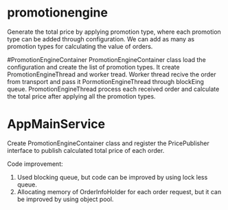 # promotionengine
Generate the total price by applying promotion type, where each promotion type can be added through configuration.
We can add as many as promotion types for calculating the value of orders.

#PromotionEngineContainer
PromotionEngineContainer class load the configuration and create the list of promotion types.
It create PromotionEngineThread and worker tread.
Worker thread recive the order from transport and pass it PormotionEngineThread through blockEing queue.
PromotionEngineThread process each received order and calculate the total price after applying all the promotion types. 

# AppMainService
Create PromotionEngineContainer class and register the PricePublisher interface to publish calculated total price of each order.

Code improvement:
1) Used blocking queue, but code can be improved by using lock less queue.
2) Allocating memory of OrderInfoHolder for each order request, but it can be improved by using object pool.

